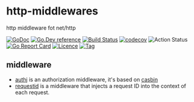 # http-middlewares

http middleware fot net/http

[![GoDoc](https://godoc.org/github.com/thinkgos/http-middlewares?status.svg)](https://godoc.org/github.com/thinkgos/http-middlewares)
[![Go.Dev reference](https://img.shields.io/badge/go.dev-reference-blue?logo=go&logoColor=white)](https://pkg.go.dev/github.com/thinkgos/http-middlewares?tab=doc)
[![Build Status](https://travis-ci.org/thinkgos/http-middlewares.svg)](https://travis-ci.org/thinkgos/http-middlewares)
[![codecov](https://codecov.io/gh/thinkgos/http-middlewares/branch/master/graph/badge.svg)](https://codecov.io/gh/thinkgos/http-middlewares)
![Action Status](https://github.com/thinkgos/http-middlewares/workflows/Go/badge.svg)
[![Go Report Card](https://goreportcard.com/badge/github.com/thinkgos/http-middlewares)](https://goreportcard.com/report/github.com/thinkgos/http-middlewares)
[![Licence](https://img.shields.io/github/license/thinkgos/http-middlewares)](https://raw.githubusercontent.com/thinkgos/http-middlewares/master/LICENSE)
[![Tag](https://img.shields.io/github/v/tag/thinkgos/http-middlewares)](https://github.com/thinkgos/http-middlewares/tags)
## middleware

- [authj](authj) is an authorization middleware, it's based on
[casbin](https://github.com/casbin/casbin)
- [requestid](requestid) is a middleware that injects a request ID into the context of each request.
